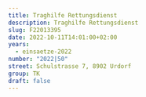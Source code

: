 ```yaml
---
title: Traghilfe Rettungsdienst
description: Traghilfe Rettungsdienst
slug: F22013395
date: 2022-10-11T14:01:00+02:00
years:
  - einsaetze-2022
number: "2022|50"
street: Schulstrasse 7, 8902 Urdorf
group: TK
draft: false
---
```

